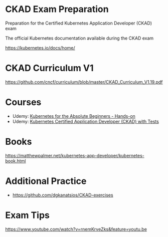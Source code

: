 # CKAD Exam Preparation
Preparation for the Certified Kubernetes Application Developer (CKAD) exam

The official Kubernetes documentation available during the CKAD exam

https://kubernetes.io/docs/home/

# CKAD Curriculum V1
https://github.com/cncf/curriculum/blob/master/CKAD_Curriculum_V1.19.pdf

# Courses
* Udemy: [Kubernetes for the Absolute Beginners - Hands-on](https://www.udemy.com/course/learn-kubernetes/)
* Udemy: [Kubernetes Certified Application Developer (CKAD) with Tests](https://www.udemy.com/course/certified-kubernetes-application-developer/)

# Books
https://matthewpalmer.net/kubernetes-app-developer/kubernetes-book.html

# Additional Practice
* https://github.com/dgkanatsios/CKAD-exercises

# Exam Tips

https://www.youtube.com/watch?v=rnemKrveZks&feature=youtu.be

